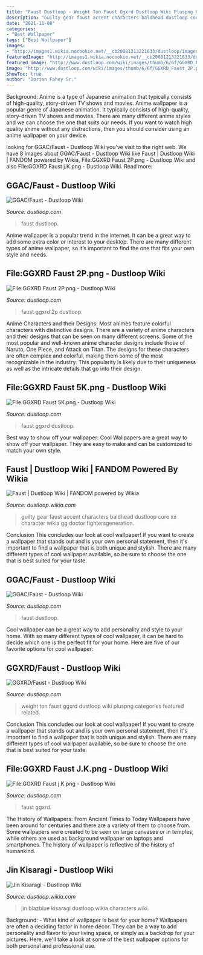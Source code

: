 ```yaml
---
title: "Faust Dustloop - Weight Ton Faust Ggxrd Dustloop Wiki Pluspng Categories Featured Related"
description: "Guilty gear faust accent characters baldhead dustloop core xx character wikia gg doctor fightersgeneration"
date: "2021-11-08"
categories:
- "Best Wallpaper"
tags: ["Best Wallpaper"]
images:
- "http://images1.wikia.nocookie.net/__cb20081213221633/dustloop/images/4/4e/B002fk7.jpg"
featuredImage: "http://images1.wikia.nocookie.net/__cb20081213221633/dustloop/images/4/4e/B002fk7.jpg"
featured_image: "http://www.dustloop.com/wiki/images/thumb/6/6f/GGXRD_Faust_2P.png/800px-GGXRD_Faust_2P.png"
image: "http://www.dustloop.com/wiki/images/thumb/6/6f/GGXRD_Faust_2P.png/800px-GGXRD_Faust_2P.png"
ShowToc: true
author: "Dorian Fahey Sr."
---
```



Background: Anime is a type of Japanese animation that typically consists of high-quality, story-driven TV shows and movies.
Anime wallpaper is a popular genre of Japanese animation. It typically consists of high-quality, story-driven TV shows and movies. There are many different anime styles and we can choose the one that suits our needs. If you want to watch high quality anime without any distractions, then you should consider using an anime wallpaper on your device.

	

		
looking for GGAC/Faust - Dustloop Wiki you've visit to the right web. We have 8 Images about GGAC/Faust - Dustloop Wiki like Faust | Dustloop Wiki | FANDOM powered by Wikia, File:GGXRD Faust 2P.png - Dustloop Wiki and also File:GGXRD Faust j.K.png - Dustloop Wiki. Read more:
		
    
## GGAC/Faust - Dustloop Wiki

<img loading=lazy src="https://dustloop.com/wiki/images/4/4c/GGACR_Faust_slash_h.png" onerror="this.onerror=null;this.src='https://tse1.mm.bing.net/th?id=OIP.5tMcpkmFd_xM254n2u03tAAAAA&amp;pid=15.1';" alt="GGAC/Faust - Dustloop Wiki">

_Source: dustloop.com_

>faust dustloop. 

	

Anime wallpaper is a popular trend in the internet. It can be a great way to add some extra color or interest to your desktop. There are many different types of anime wallpaper, so it’s important to find the one that fits your own style and needs.

    
## File:GGXRD Faust 2P.png - Dustloop Wiki

<img loading=lazy src="http://www.dustloop.com/wiki/images/thumb/6/6f/GGXRD_Faust_2P.png/800px-GGXRD_Faust_2P.png" onerror="this.onerror=null;this.src='https://tse1.mm.bing.net/th?id=OIP.Conokce8t9BKcuNciqXO8AHaCR&amp;pid=15.1';" alt="File:GGXRD Faust 2P.png - Dustloop Wiki">

_Source: dustloop.com_

>faust ggxrd 2p dustloop. 

	

Anime Characters and their Designs: Most animes feature colorful characters with distinctive designs.
There are a variety of anime characters and their designs that can be seen on many different screens. Some of the most popular and well-known anime character designs include those of Naruto, One Piece, and Attack on Titan. The designs for these characters are often complex and colorful, making them some of the most recognizable in the industry. This popularity is likely due to their uniqueness as well as the intricate details that go into their design.

    
## File:GGXRD Faust 5K.png - Dustloop Wiki

<img loading=lazy src="http://www.dustloop.com/wiki/images/a/a4/GGXRD_Faust_5K.png" onerror="this.onerror=null;this.src='https://tse3.mm.bing.net/th?id=OIP.vIdjrlJqCtMtoi4oQ6ysEQHaGG&amp;pid=15.1';" alt="File:GGXRD Faust 5K.png - Dustloop Wiki">

_Source: dustloop.com_

>faust ggxrd dustloop. 

	

Best way to show off your wallpaper:
Cool Wallpapers are a great way to show off your wallpaper. They are easy to make and can be customized to match your own style.

    
## Faust | Dustloop Wiki | FANDOM Powered By Wikia

<img loading=lazy src="https://vignette3.wikia.nocookie.net/dustloop/images/3/32/Ggxxac_cs_fa.jpg/revision/latest?cb=20090519214646" onerror="this.onerror=null;this.src='https://tse4.mm.bing.net/th?id=OIP.Uwpqy1dloyBt8QF6GGTRkwHaL-&amp;pid=15.1';" alt="Faust | Dustloop Wiki | FANDOM powered by Wikia">

_Source: dustloop.wikia.com_

>guilty gear faust accent characters baldhead dustloop core xx character wikia gg doctor fightersgeneration. 

	

Conclusion
This concludes our look at cool wallpaper! If you want to create a wallpaper that stands out and is your own personal statement, then it's important to find a wallpaper that is both unique and stylish. There are many different types of cool wallpaper available, so be sure to choose the one that is best suited for your taste.

    
## GGAC/Faust - Dustloop Wiki

<img loading=lazy src="https://www.dustloop.com/wiki/images/thumb/5/5a/GGACR_Faust_ex_h.png/180px-GGACR_Faust_ex_h.png" onerror="this.onerror=null;this.src='https://tse2.mm.bing.net/th?id=OIP.dkgu5VhmBo3R688XlEZBbAAAAA&amp;pid=15.1';" alt="GGAC/Faust - Dustloop Wiki">

_Source: dustloop.com_

>faust dustloop. 

	

Cool wallpaper can be a great way to add personality and style to your home. With so many different types of cool wallpaper, it can be hard to decide which one is the perfect fit for your home. Here are five of our favorite options for cool wallpaper: 

    
## GGXRD/Faust - Dustloop Wiki

<img loading=lazy src="http://www.dustloop.com/wiki/images/thumb/8/83/GGXRD_Faust_100TonWeight.png/175px-GGXRD_Faust_100TonWeight.png" onerror="this.onerror=null;this.src='https://tse1.mm.bing.net/th?id=OIP.-CaBMMrRAvgmgTXFWO6JNwAAAA&amp;pid=15.1';" alt="GGXRD/Faust - Dustloop Wiki">

_Source: dustloop.com_

>weight ton faust ggxrd dustloop wiki pluspng categories featured related. 

	

Conclusion
This concludes our look at cool wallpaper! If you want to create a wallpaper that stands out and is your own personal statement, then it's important to find a wallpaper that is both unique and stylish. There are many different types of cool wallpaper available, so be sure to choose the one that is best suited for your taste.

    
## File:GGXRD Faust J.K.png - Dustloop Wiki

<img loading=lazy src="http://www.dustloop.com/wiki/images/thumb/e/ec/GGXRD_Faust_j.K.png/749px-GGXRD_Faust_j.K.png" onerror="this.onerror=null;this.src='https://tse1.mm.bing.net/th?id=OIP.TZpivE0oUHTYvhGx2KKK_QHaF7&amp;pid=15.1';" alt="File:GGXRD Faust j.K.png - Dustloop Wiki">

_Source: dustloop.com_

>faust ggxrd. 

	

The History of Wallpapers: From Ancient Times to Today
Wallpapers have been around for centuries and there are a variety of them to choose from. Some wallpapers were created to be seen on large canvases or in temples, while others are used as background wallpaper on laptops and smartphones. The history of wallpaper is reflective of the history of humankind.

    
## Jin Kisaragi - Dustloop Wiki

<img loading=lazy src="http://images1.wikia.nocookie.net/__cb20081213221633/dustloop/images/4/4e/B002fk7.jpg" onerror="this.onerror=null;this.src='https://tse1.mm.bing.net/th?id=OIP.SgZeyzhs3BWZLPkrTv4RYgHaLH&amp;pid=15.1';" alt="Jin Kisaragi - Dustloop Wiki">

_Source: dustloop.wikia.com_

>jin blazblue kisaragi dustloop wikia characters wiki. 

	

Background: - What kind of wallpaper is best for your home?
Wallpapers are often a deciding factor in home décor. They can be a way to add personality and flavor to your living space, or simply as a backdrop for your pictures. Here, we'll take a look at some of the best wallpaper options for both personal and professional use.

